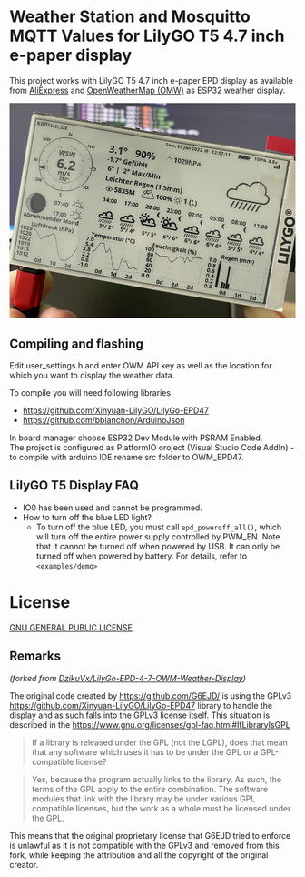Weather Station and Mosquitto MQTT Values for LilyGO T5 4.7 inch e-paper display
=======================================

This project works with LilyGO T5 4.7 inch e-paper EPD display as available from [AliExpress](https://aliexpress.com/item/1005002272417292.html) and [OpenWeatherMap (OMW)](https://home.openweathermap.org) as ESP32 weather display.

![](./assets/LilyGoWeatherStation.jpg)

## Compiling and flashing
Edit user_settings.h and enter OWM API key as well as the location for which you want to display the weather data.

To compile you will need following libraries  
- https://github.com/Xinyuan-LilyGO/LilyGo-EPD47
- https://github.com/bblanchon/ArduinoJson  

In board manager choose ESP32 Dev Module with PSRAM Enabled.  
The project is configured as PlatformIO oroject (Visual Studio Code AddIn) - to compile with arduino IDE rename src folder to OWM_EPD47.

## LilyGO T5 Display FAQ

- IO0 has been used and cannot be programmed.
- How to turn off the blue LED light?
    - To turn off the blue LED, you must call `epd_poweroff_all()`, which will turn off the entire power supply controlled by PWM_EN. Note that it cannot be turned off when powered by USB. It can only be turned off when powered by battery. For details, refer to `<examples/demo>`

# License

[GNU GENERAL PUBLIC LICENSE](./LICENSE)

## Remarks 
_(forked from [DzikuVx/LilyGo-EPD-4-7-OWM-Weather-Display](https://github.com/DzikuVx/LilyGo-EPD-4-7-OWM-Weather-Display))_  

The original code created by https://github.com/G6EJD/ is using the GPLv3 https://github.com/Xinyuan-LilyGO/LilyGo-EPD47 library to handle the display and as such falls into the GPLv3 license itself. This situation is described in the https://www.gnu.org/licenses/gpl-faq.html#IfLibraryIsGPL

> If a library is released under the GPL (not the LGPL), does that mean that any software which uses it has to be under the GPL or a GPL-compatible license?

> Yes, because the program actually links to the library. As such, the terms of the GPL apply to the entire combination. The software modules that link with the library may be under various GPL compatible licenses, but the work as a whole must be licensed under the GPL.

This means that the original proprietary license that G6EJD tried to enforce is unlawful as it is not compatible with the GPLv3 and removed from this fork, while keeping the attribution and all the copyright of the original creator.
